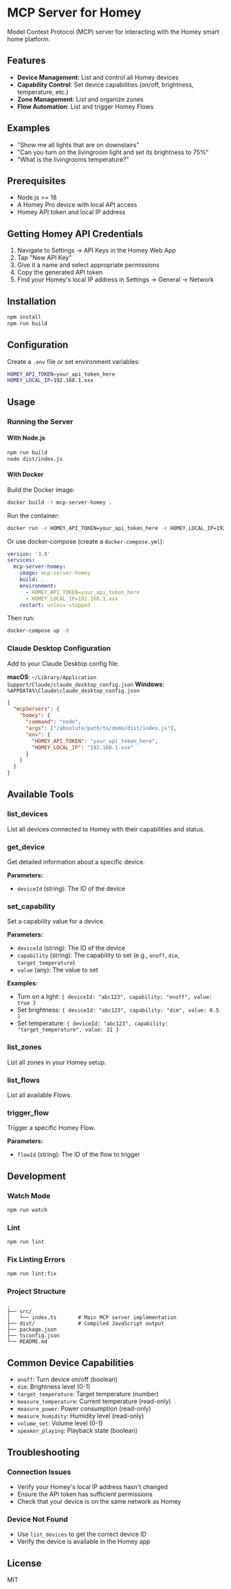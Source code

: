 # MCP Server for Homey

Model Context Protocol (MCP) server for interacting with the Homey smart home platform.

## Features

- **Device Management**: List and control all Homey devices
- **Capability Control**: Set device capabilities (on/off, brightness, temperature, etc.)
- **Zone Management**: List and organize zones
- **Flow Automation**: List and trigger Homey Flows

## Examples

- "Show me all lights that are on downstairs"
- "Can you turn on the livingroom light and set its brightness to 75%"
- "What is the livingrooms temperature?"

## Prerequisites

- Node.js >= 18
- A Homey Pro device with local API access
- Homey API token and local IP address

## Getting Homey API Credentials

1. Navigate to Settings → API Keys in the Homey Web App
2. Tap "New API Key"
3. Give it a name and select appropriate permissions
4. Copy the generated API token
5. Find your Homey's local IP address in Settings → General → Network

## Installation

```bash
npm install
npm run build
```

## Configuration

Create a `.env` file or set environment variables:

```bash
HOMEY_API_TOKEN=your_api_token_here
HOMEY_LOCAL_IP=192.168.1.xxx
```

## Usage

### Running the Server

#### With Node.js

```bash
npm run build
node dist/index.js
```

#### With Docker

Build the Docker image:

```bash
docker build -t mcp-server-homey .
```

Run the container:

```bash
docker run -e HOMEY_API_TOKEN=your_api_token_here -e HOMEY_LOCAL_IP=192.168.1.xxx mcp-server-homey
```

Or use docker-compose (create a `docker-compose.yml`):

```yaml
version: '3.8'
services:
  mcp-server-homey:
    image: mcp-server-homey
    build: .
    environment:
      - HOMEY_API_TOKEN=your_api_token_here
      - HOMEY_LOCAL_IP=192.168.1.xxx
    restart: unless-stopped
```

Then run:

```bash
docker-compose up -d
```

### Claude Desktop Configuration

Add to your Claude Desktop config file:

**macOS**: `~/Library/Application Support/Claude/claude_desktop_config.json`
**Windows**: `%APPDATA%\Claude\claude_desktop_config.json`

```json
{
  "mcpServers": {
    "homey": {
      "command": "node",
      "args": ["/absolute/path/to/demo/dist/index.js"],
      "env": {
        "HOMEY_API_TOKEN": "your_api_token_here",
        "HOMEY_LOCAL_IP": "192.168.1.xxx"
      }
    }
  }
}
```

## Available Tools

### list_devices
List all devices connected to Homey with their capabilities and status.

### get_device
Get detailed information about a specific device.

**Parameters:**
- `deviceId` (string): The ID of the device

### set_capability
Set a capability value for a device.

**Parameters:**
- `deviceId` (string): The ID of the device
- `capability` (string): The capability to set (e.g., `onoff`, `dim`, `target_temperature`)
- `value` (any): The value to set

**Examples:**
- Turn on a light: `{ deviceId: "abc123", capability: "onoff", value: true }`
- Set brightness: `{ deviceId: "abc123", capability: "dim", value: 0.5 }`
- Set temperature: `{ deviceId: "abc123", capability: "target_temperature", value: 21 }`

### list_zones
List all zones in your Homey setup.

### list_flows
List all available Flows.

### trigger_flow
Trigger a specific Homey Flow.

**Parameters:**
- `flowId` (string): The ID of the flow to trigger

## Development

### Watch Mode

```bash
npm run watch
```

### Lint

```bash
npm run lint
```

### Fix Linting Errors

```bash
npm run lint:fix
```

### Project Structure

```
.
├── src/
│   └── index.ts       # Main MCP server implementation
├── dist/              # Compiled JavaScript output
├── package.json
├── tsconfig.json
└── README.md
```

## Common Device Capabilities

- `onoff`: Turn device on/off (boolean)
- `dim`: Brightness level (0-1)
- `target_temperature`: Target temperature (number)
- `measure_temperature`: Current temperature (read-only)
- `measure_power`: Power consumption (read-only)
- `measure_humidity`: Humidity level (read-only)
- `volume_set`: Volume level (0-1)
- `speaker_playing`: Playback state (boolean)

## Troubleshooting

### Connection Issues

- Verify your Homey's local IP address hasn't changed
- Ensure the API token has sufficient permissions
- Check that your device is on the same network as Homey

### Device Not Found

- Use `list_devices` to get the correct device ID
- Verify the device is available in the Homey app

## License

MIT
